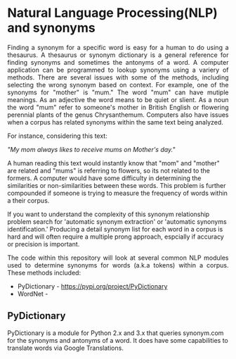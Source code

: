 # Natural Language Processing(NLP) and synonyms 

<p align="justify">
Finding a synonym for a specific word is easy for a human to do using a thesaurus. A thesaurus or synonym dictionary is a general reference for finding synonyms and sometimes the antonyms of a word. A computer application can be programmed to lookup synonyms using a variery of methods.  There are several issues with some of the methods, including selecting the wrong synonym based on context.  For example, one of the synonyms for "mother" is "mum."  The word "mum" can have mutiple meanings. As an adjective the word means to be quiet or slient. As a noun the word "mum" refer to someone's mother in British English or flowering perennial plants of the genus Chrysanthemum.  Computers also have issues when a corpus has related synonyms within the same text being analyzed.  
</p>

<p align="justify">
For instance, considering this text:

<i>"My mom always likes to receive mums on Mother's day."</i>

A human reading this text would instantly know that "mom" and "mother" are related and "mums" is referring to flowers, so its not related to the formers.  A computer would have some difficulty in determining the similarities or non-similarities between these words.  This problem is further compounded if someone is trying to measure the frequency of words within a their corpus.  

If you want to understand the complexity of this synonym relationship problem search for 'automatic synonym extraction' or 'automatic synonyms identification.' Producing a detail synonym list for each word in a corpus is hard and will often require a multiple prong approach, espcially if accuracy or precision is important.
</p>

<p align="justify">
The code within this repository will look at several common NLP modules used to determine synonyms for words (a.k.a tokens) within a corpus.  These methods included:
  
  * PyDictionary - https://pypi.org/project/PyDictionary
  * WordNet - 
</p>

## PyDictionary

<p align="justify">
  
PyDictionary is a module for Python 2.x and 3.x that queries synonym.com for the synonyms and antonyms of a word.  It does have some capabilities to translate words via Google Translations. 

</p>
